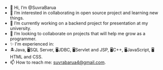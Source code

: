 - 👋 Hi, I’m @SuvraBarua
- 👀 I’m interested in collaborating in open source project and learning new things.
- 🌱 I’m currently working on a backend project for presentation at my university.
- 💞️ I’m looking to collaborate on projects that will help me grow as a programmer.
- ✨ I'm experienced in:
- 🏝Java, 🖥SQL Server, 🖥JDBC, 🖥Servlet and JSP, 🖥C++, 🖥JavaScript, 🖥HTML and CSS.
- 📫 How to reach me: suvrabarua4@gmail.com.

<!---
ClassLessSB/ClassLessSB is a ✨ special ✨ repository because its `README.md` (this file) appears on your GitHub profile.
You can click the Preview link to take a look at your changes.
--->

